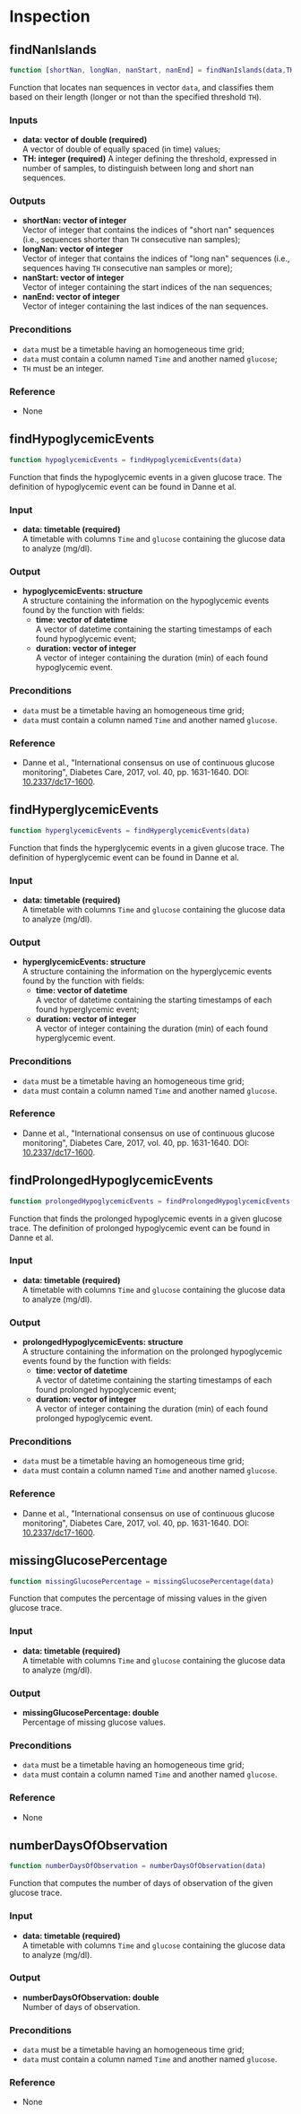 # Inspection

## findNanIslands
```MATLAB
function [shortNan, longNan, nanStart, nanEnd] = findNanIslands(data,TH)
```
Function that locates nan sequences in vector `data`, and classifies them based on their length (longer or not than the specified threshold `TH`).

### Inputs
   - **data: vector of double (required)** <br>
   A vector of double of equally spaced (in time) values;
   - **TH: integer (required)**
   A integer defining the threshold, expressed in number of samples, to distinguish between long and short nan sequences.
### Outputs
   - **shortNan: vector of integer** <br> 
   Vector of integer that contains the indices of "short nan" sequences (i.e., sequences shorter than `TH` consecutive nan samples);
   - **longNan: vector of integer** <br> 
   Vector of integer that contains the indices of "long nan" sequences (i.e., sequences having `TH` consecutive nan samples or more);
   - **nanStart: vector of integer** <br>
   Vector of integer containing the start indices of the nan sequences;
   - **nanEnd: vector of integer** <br>
   Vector of integer containing the last indices of the nan sequences.
### Preconditions
   - `data` must be a timetable having an homogeneous time grid;
   - `data` must contain a column named `Time` and another named `glucose`;
   - `TH` must be an integer.
### Reference
   - None

## findHypoglycemicEvents
```MATLAB
function hypoglycemicEvents = findHypoglycemicEvents(data)
```
Function that finds the hypoglycemic events in a 
given glucose trace. The definition of hypoglycemic event can be found in Danne et al.

### Input
   - **data: timetable (required)** <br>
   A timetable with columns `Time` and `glucose` containing the glucose data to analyze (mg/dl).
### Output
   - **hypoglycemicEvents: structure** <br>
   A structure containing the information on the hypoglycemic events found by the function with fields:
      - **time: vector of datetime** <br> 
      A vector of datetime containing the starting timestamps of each found hypoglycemic event;
      - **duration: vector of integer** <br> 
      A vector of integer containing the duration (min) of each found hypoglycemic event.
### Preconditions
   - `data` must be a timetable having an homogeneous time grid;
   - `data` must contain a column named `Time` and another named `glucose`.
### Reference
   - Danne et al., "International consensus on use of continuous glucose monitoring", Diabetes Care, 2017, vol. 40, pp. 1631-1640. DOI: [10.2337/dc17-1600](https://doi.org/10.2337/dc17-1600).

## findHyperglycemicEvents
```MATLAB
function hyperglycemicEvents = findHyperglycemicEvents(data)
```
Function that finds the hyperglycemic events in a 
given glucose trace. The definition of hyperglycemic event can be found in Danne et al.

### Input
   - **data: timetable (required)** <br>
   A timetable with columns `Time` and `glucose` containing the glucose data to analyze (mg/dl).
### Output
   - **hyperglycemicEvents: structure** <br>
   A structure containing the information on the hyperglycemic events found by the function with fields:
      - **time: vector of datetime** <br> 
      A vector of datetime containing the starting timestamps of each found hyperglycemic event;
      - **duration: vector of integer** <br> 
      A vector of integer containing the duration (min) of each found hyperglycemic event.
### Preconditions
   - `data` must be a timetable having an homogeneous time grid;
   - `data` must contain a column named `Time` and another named `glucose`.
### Reference
   - Danne et al., "International consensus on use of continuous glucose monitoring", Diabetes Care, 2017, vol. 40, pp. 1631-1640. DOI: [10.2337/dc17-1600](https://doi.org/10.2337/dc17-1600).


## findProlongedHypoglycemicEvents
```MATLAB
function prolongedHypoglycemicEvents = findProlongedHypoglycemicEvents(data)
```
Function that finds the prolonged hypoglycemic events in a given glucose trace. The definition of prolonged hypoglycemic event can be found in Danne et al.

### Input
   - **data: timetable (required)** <br>
   A timetable with columns `Time` and `glucose` containing the glucose data to analyze (mg/dl).
### Output
   - **prolongedHypoglycemicEvents: structure** <br>
   A structure containing the information on the prolonged hypoglycemic events found by the function with fields:
      - **time: vector of datetime** <br> 
      A vector of datetime containing the starting timestamps of each found prolonged hypoglycemic event;
      - **duration: vector of integer** <br> 
      A vector of integer containing the duration (min) of each found prolonged hypoglycemic event.
### Preconditions
   - `data` must be a timetable having an homogeneous time grid;
   - `data` must contain a column named `Time` and another named `glucose`.
### Reference
   - Danne et al., "International consensus on use of continuous glucose monitoring", Diabetes Care, 2017, vol. 40, pp. 1631-1640. DOI: [10.2337/dc17-1600](https://doi.org/10.2337/dc17-1600).

   
## missingGlucosePercentage
```MATLAB
function missingGlucosePercentage = missingGlucosePercentage(data)
```
Function that computes the percentage of missing values in the given glucose trace.

### Input
   - **data: timetable (required)** <br>
   A timetable with columns `Time` and `glucose` containing the glucose data to analyze (mg/dl).
### Output
   - **missingGlucosePercentage: double** <br>
   Percentage of missing glucose values.
### Preconditions
   - `data` must be a timetable having an homogeneous time grid;
   - `data` must contain a column named `Time` and another named `glucose`.
### Reference 
   - None

## numberDaysOfObservation
```MATLAB
function numberDaysOfObservation = numberDaysOfObservation(data)
```
Function that computes the number of days of observation of the given glucose trace.

### Input
   - **data: timetable (required)** <br>
   A timetable with columns `Time` and `glucose` containing the glucose data to analyze (mg/dl).
### Output
   - **numberDaysOfObservation: double** <br>
   Number of days of observation.
### Preconditions
   - `data` must be a timetable having an homogeneous time grid;
   - `data` must contain a column named `Time` and another named `glucose`.
### Reference 
   - None
   